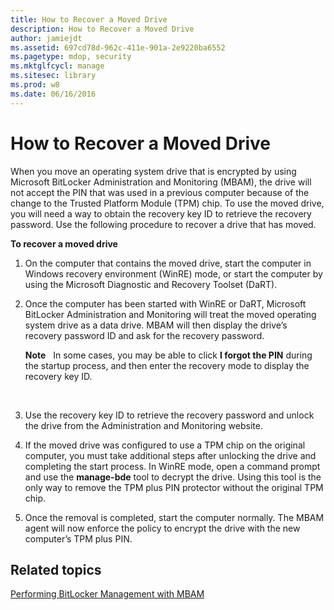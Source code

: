```yaml
---
title: How to Recover a Moved Drive
description: How to Recover a Moved Drive
author: jamiejdt
ms.assetid: 697cd78d-962c-411e-901a-2e9220ba6552
ms.pagetype: mdop, security
ms.mktglfcycl: manage
ms.sitesec: library
ms.prod: w8
ms.date: 06/16/2016
---
```



# How to Recover a Moved Drive


When you move an operating system drive that is encrypted by using Microsoft BitLocker Administration and Monitoring (MBAM), the drive will not accept the PIN that was used in a previous computer because of the change to the Trusted Platform Module (TPM) chip. To use the moved drive, you will need a way to obtain the recovery key ID to retrieve the recovery password. Use the following procedure to recover a drive that has moved.

**To recover a moved drive**

1.  On the computer that contains the moved drive, start the computer in Windows recovery environment (WinRE) mode, or start the computer by using the Microsoft Diagnostic and Recovery Toolset (DaRT).

2.  Once the computer has been started with WinRE or DaRT, Microsoft BitLocker Administration and Monitoring will treat the moved operating system drive as a data drive. MBAM will then display the drive’s recovery password ID and ask for the recovery password.

    **Note**  
    In some cases, you may be able to click **I forgot the PIN** during the startup process, and then enter the recovery mode to display the recovery key ID.

     

3.  Use the recovery key ID to retrieve the recovery password and unlock the drive from the Administration and Monitoring website.

4.  If the moved drive was configured to use a TPM chip on the original computer, you must take additional steps after unlocking the drive and completing the start process. In WinRE mode, open a command prompt and use the **manage-bde** tool to decrypt the drive. Using this tool is the only way to remove the TPM plus PIN protector without the original TPM chip.

5.  Once the removal is completed, start the computer normally. The MBAM agent will now enforce the policy to encrypt the drive with the new computer’s TPM plus PIN.

## Related topics


[Performing BitLocker Management with MBAM](performing-bitlocker-management-with-mbam-mbam-2.md)

 

 





